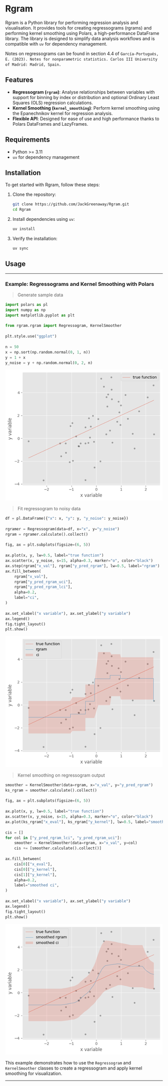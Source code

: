 # Rgram

Rgram is a Python library for performing regression analysis and visualisation. It provides tools for creating regressograms (rgrams) and performing kernel smoothing using Polars, a high-performance DataFrame library. The library is designed to simplify data analysis workflows and is compatible with `uv` for dependency management.

Notes on regressograms can be found in section 4.4 of `García-Portugués, E. (2023). Notes for nonparametric statistics. Carlos III University of Madrid: Madrid, Spain.`

## Features

- **Regressogram (`rgram`)**: Analyse relationships between variables with support for binning by index or distribution and optional Ordinary Least Squares (OLS) regression calculations.
- **Kernel Smoothing (`kernel_smoothing`)**: Perform kernel smoothing using the Epanechnikov kernel for regression analysis.
- **Flexible API**: Designed for ease of use and high performance thanks to Polars DataFrames and LazyFrames.

## Requirements

- Python >= 3.11
- `uv` for dependency management

## Installation

To get started with Rgram, follow these steps:

1. Clone the repository:
   ```bash
   git clone https://github.com/JackGreenaway/Rgram.git
   cd Rgram
   ```

2. Install dependencies using `uv`:
   ```bash
   uv install
   ```

3. Verify the installation:
   ```bash
   uv sync
   ```

## Usage

---

### Example: Regressograms and Kernel Smoothing with Polars

> Generate sample data
```python
import polars as pl
import numpy as np
import matplotlib.pyplot as plt

from rgram.rgram import Regressogram, KernelSmoother

plt.style.use("ggplot")

n = 50
x = np.sort(np.random.normal(0, 1, n))
y = 1 + x
y_noise = y + np.random.normal(0, 2, n)
```

<div align="center">
  <img src="examples/base_function.png" alt="base function">
</div>

> Fit regressogram to noisy data
```python
df = pl.DataFrame({"x": x, "y": y, "y_noise": y_noise})

rgramer = Regressogram(data=df, x="x", y="y_noise")
rgram = rgramer.calculate().collect()

fig, ax = plt.subplots(figsize=(6, 5))

ax.plot(x, y, lw=0.5, label="true function")
ax.scatter(x, y_noise, s=15, alpha=0.3, marker="o", color="black")
ax.step(rgram["x_val"], rgram["y_pred_rgram"], lw=0.5, label="rgram")
ax.fill_between(
    rgram["x_val"],
    rgram["y_pred_rgram_uci"],
    rgram["y_pred_rgram_lci"],
    alpha=0.2,
    label="ci",
)

ax.set_xlabel("x variable"), ax.set_ylabel("y variable")
ax.legend()
fig.tight_layout()
plt.show()

```
<div align="center">
  <img src="examples/rgram.png" alt="rgram">
</div>

> Kernel smoothing on regressogram output
```python
smoother = KernelSmoother(data=rgram, x="x_val", y="y_pred_rgram")
ks_rgram = smoother.calculate().collect()

fig, ax = plt.subplots(figsize=(6, 5))

ax.plot(x, y, lw=0.5, label="true function")
ax.scatter(x, y_noise, s=15, alpha=0.3, marker="o", color="black")
ax.plot(ks_rgram["x_eval"], ks_rgram["y_kernel"], lw=0.5, label="smoothed rgram")

cis = []
for col in ["y_pred_rgram_lci", "y_pred_rgram_uci"]:
    smoother = KernelSmoother(data=rgram, x="x_val", y=col)
    cis += [smoother.calculate().collect()]

ax.fill_between(
    cis[0]["x_eval"],
    cis[0]["y_kernel"],
    cis[1]["y_kernel"],
    alpha=0.2,
    label="smoothed ci",
)

ax.set_xlabel("x variable"), ax.set_ylabel("y variable")
ax.legend()
fig.tight_layout()
plt.show()
```

<div align="center">
  <img src="examples/smoothed_rgram.png" alt="smoothed rgram">
</div>

This example demonstrates how to use the `Regressogram` and `KernelSmoother` classes to create a regressogram and apply kernel smoothing for visualization.

---

